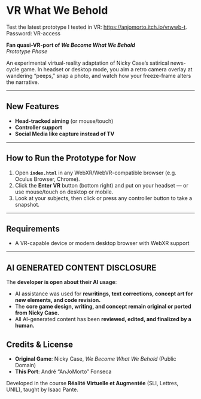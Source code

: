 # VR What We Behold

Test the latest prototype I tested in VR: https://anjomorto.itch.io/vrwwb-t. Password: VR-access

**Fan quasi-VR-port of _We Become What We Behold_**  
_Prototype Phase_

An experimental virtual-reality adaptation of Nicky Case’s satirical news-cycle game. In headset or desktop mode, you aim a retro camera overlay at wandering “peeps,” snap a photo, and watch how your freeze-frame alters the narrative.

---

## New Features

- **Head-tracked aiming** (or mouse/touch) 
- **Controller support**
- **Social Media like capture instead of TV**

---

## How to Run the Prototype for Now

1. Open **`index.html`** in any WebXR/WebVR-compatible browser (e.g. Oculus Browser, Chrome).  
2. Click the **Enter VR** button (bottom right) and put on your headset — or use mouse/touch on desktop or mobile.  
3. Look at your subjects, then click or press any controller button to take a snapshot.

---

## Requirements

- A VR-capable device or modern desktop browser with WebXR support  

---

## **AI GENERATED CONTENT DISCLOSURE**  

The **developer is open about their AI usage**:  
- AI assistance was used for **rewritings, text corrections, concept art for new elements, and code revision.**  
- The **core game design, writing, and concept remain original or ported from Nicky Case.**  
- All AI-generated content has been **reviewed, edited, and finalized by a human.**

## Credits & License

- **Original Game**: Nicky Case, _We Become What We Behold_ (Public Domain)  
- **This Port**: André “AnJoMorto” Fonseca

Developed in the course **Réalité Virtuelle et Augmentée** (SLI, Lettres, UNIL), taught by Isaac Pante.  

